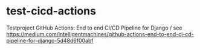 # test-cicd-actions
Testproject GitHub Actions: End to end CI/CD Pipeline for Django / see https://medium.com/intelligentmachines/github-actions-end-to-end-ci-cd-pipeline-for-django-5d48d6f00abf
